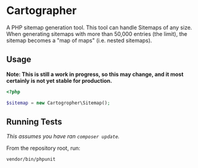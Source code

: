 # Cartographer

A PHP sitemap generation tool.  This tool can handle Sitemaps of any size.  When generating sitemaps
with more than 50,000 entries (the limit), the sitemap becomes a "map of maps" (i.e. nested sitemaps).

## Usage

**Note: This is still a work in progress, so this may change, and it most certainly is not yet stable for
production.**

``` php
<?php

$sitemap = new Cartogropher\Sitemap();
```

## Running Tests

*This assumes you have ran `composer update`.*

From the repository root, run:

```
vendor/bin/phpunit
```
